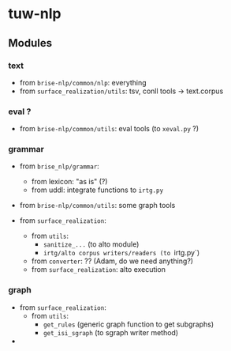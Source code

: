 # tuw-nlp

## Modules

### text 

- from `brise-nlp/common/nlp`: everything
- from `surface_realization/utils`: tsv, conll tools -> text.corpus

### eval ?

- from `brise-nlp/common/utils`: eval tools (to `xeval.py` ?)


### grammar

- from `brise_nlp/grammar`:
    - from lexicon: "as is" (?)
    - from uddl: integrate functions to `irtg.py`


- from `brise-nlp/common/utils`: some graph tools
- from `surface_realization`:
    - from `utils`:
        - `sanitize_...` (to alto module)
        - `irtg/alto corpus writers/readers (to `irtg.py`)
    - from `converter`: ?? (Adam, do we need anything?)
    - from `surface_realization`: alto execution


### graph

- from `surface_realization`:
    - from `utils`:
        - `get_rules` (generic graph function to get subgraphs)
        - `get_isi_sgraph` (to sgraph writer method)
- 

